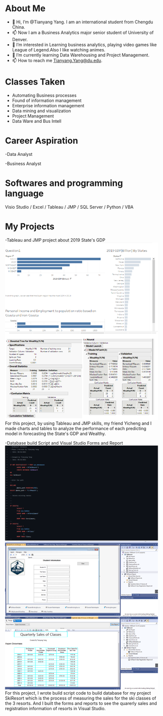 # About Me
- 👋 Hi, I’m @Tianyang Yang. I am an international student from Chengdu China.
- 📫 Now I am a Business Analytics major senior student of University of Denver.
- 👀 I’m interested in Learning business analytics, playing video games like League of Legend.Also I like watching animes.
- 🌱 I’m currently learning Data Warehousing and Project Management.
- 📫 How to reach me Tianyang.Yang@du.edu.

<!---
Tianyang/Tianyang is a ✨ special ✨ repository because its `README.md` (this file) appears on your GitHub profile.
You can click the Preview link to take a look at your changes.
--->

# Classes Taken
- Automating Business processes
- Found of information management
- Enterprise information management
- Data mining and visualization
- Project Management
- Data Ware and Bus Intell



# Career Aspiration
-Data Analyst


-Business Analyst

# Softwares and programming language
Visio Studio   /   Excel     /  Tableau     /  JMP      /   SQL Server    /   Python /   VBA 








# My Projects

 -Tableau and JMP project about 2019 State's GDP
![Tableau](Tableau.png)
![JMP](JMP.png)
For this project, by using Tableau and JMP skills, my friend Yicheng and I made charts and tables to analyze the performance of each predicting model in forecasting the State's GDP and Wealthy.

 -Database build Script and Visual Studio Forms and Report
![Buildscript](Buildscript.png)
![Form](Form.png)
![Report](Report.png)
For this project, I wrote build script code to build database for my project SkiResort which is the process of measuring the sales for the ski classes of the 3 resorts. And I built the forms and reports to see the quarerly sales and registration information of resorts in Visual Studio.
<!---
873400797/873400797 is a ✨ special ✨ repository because its `README.md` (this file) appears on your GitHub profile.
You can click the Preview link to take a look at your changes.
--->
